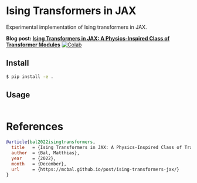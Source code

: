 # Ising Transformers in JAX

Experimental implementation of Ising transformers in JAX.

**Blog post: [Ising Transformers in JAX: A Physics-Inspired Class of Transformer Modules](https://mcbal.github.io/post/ising-transformers-jax/)** [![Colab](https://colab.research.google.com/assets/colab-badge.svg)](https://colab.research.google.com/github/mcbal/ising-transformers-jax/blob/main/blog/ising_transformers_jax.ipynb)

## Install

```bash
$ pip install -e .
```

## Usage

```python

```

# References

```bibtex
@article{bal2022isingtransformers,
  title   = {Ising Transformers in JAX: A Physics-Inspired Class of Transformer Modules},
  author  = {Bal, Matthias},
  year    = {2022},
  month   = {December},
  url     = {https://mcbal.github.io/post/ising-transformers-jax/}
}
```